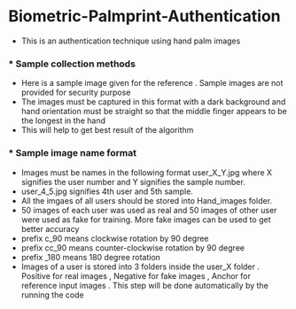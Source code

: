 # Biometric-Palmprint-Authentication
- This is an authentication technique using hand palm images

### * Sample collection methods
- Here is a sample image given for the reference . Sample images are not provided for security purpose 
- The images must be captured in this format with a dark background and hand orientation must be straight so that the middle finger appears to be the longest in the hand
- This will help to get best result of the algorithm

### * Sample image name format
- Images must be names in the following format user_X_Y.jpg where X signifies the user number and Y signifies the sample number.
- user_4_5.jpg signifies 4th user and 5th sample. 
- All the imgaes of all users should be stored into Hand_images folder. 
- 50 images of each user was used as real and 50 images of other user were used as fake for training. More fake images can be used to get better accuracy
- prefix c_90 means clockwise rotation by 90 degree
- prefix cc_90 means counter-clockwise rotation by 90 degree
- prefix _180 means 180 degree rotation
- Images of a user is stored into 3 folders inside the user_X folder . Positive for real images , Negative for fake images , Anchor for reference input images . This step will be done automatically by the running the code


